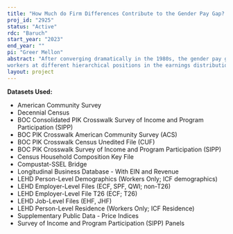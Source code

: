 ```yaml
---
title: "How Much do Firm Differences Contribute to the Gender Pay Gap? Examining Gender Inequality across the Earnings Distribution from the 1990s-Present"
proj_id: "2925"
status: "Active"
rdc: "Baruch"
start_year: "2023"
end_year: ""
pi: "Greer Mellon"
abstract: "After converging dramatically in the 1980s, the gender pay gap has only narrowed slightly since the mid-1990s, especially for highly skilled workers at the top of the earnings distribution. While there is growing evidence that firm-specific pay differences have played an important role in growing earnings inequality in the U.S. in recent decades, there has been less research on the contribution of firm-sorting to the continued gender pay gap. This project examines how much of the continued gender pay gap can be explained by differences between the employers that men and women work for (i.e., firm sorting). Our project will address four specific research questions: (1) How does the sorting of women and men between firms with different average individual-level earnings contribute to the gender pay gap? (2) Have pay differences between employers become an increasingly important explanatory factor for the gender pay gap between the 1990s and the present? (3) How does the contribution of firms to the gender pay gap vary, for
workers at different hierarchical positions in the earnings distribution? and (4) if employer differences between men and women are an important contributing factor to the gender pay gap, what factors are associated with the sorting of men and women between firms with different average individual-level earnings? We will focus on the role of childbirth events and work interruptions following childbirth. Our research has the potential to enable new understandings of the barriers that women face in reaching earnings parity with men."
layout: project
---
```


**Datasets Used:**

  - American Community Survey 
  - Decennial Census 
  - BOC Consolidated PIK Crosswalk Survey of Income and Program Participation (SIPP) 
  - BOC PIK Crosswalk American Community Survey (ACS) 
  - BOC PIK Crosswalk Census Unedited File (CUF) 
  - BOC PIK Crosswalk Survey of Income and Program Participation (SIPP) 
  - Census Household Composition Key File 
  - Compustat-SSEL Bridge 
  - Longitudinal Business Database - With EIN and Revenue 
  - LEHD Person-Level Demographics (Workers Only; ICF demographics) 
  - LEHD Employer-Level Files (ECF, SPF, QWI; non-T26) 
  - LEHD Employer-Level File T26 (ECF; T26) 
  - LEHD Job-Level Files (EHF, JHF) 
  - LEHD Person-Level Residence (Workers Only; ICF Residence) 
  - Supplementary Public Data - Price Indices 
  - Survey of Income and Program Participation (SIPP) Panels 

